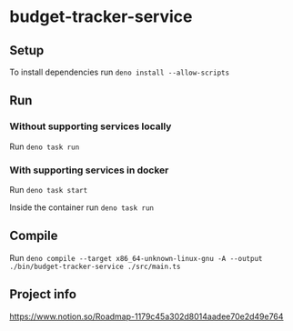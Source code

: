# budget-tracker-service

## Setup

To install dependencies run `deno install --allow-scripts`

## Run

### Without supporting services locally

Run `deno task run`

### With supporting services in docker

Run `deno task start`

Inside the container run `deno task run`

## Compile

Run `deno compile --target x86_64-unknown-linux-gnu -A --output ./bin/budget-tracker-service ./src/main.ts`

## Project info

https://www.notion.so/Roadmap-1179c45a302d8014aadee70e2d49e764